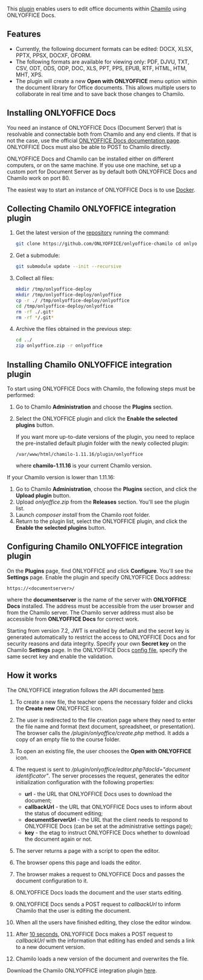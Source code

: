 This [plugin](https://github.com/ONLYOFFICE/onlyoffice-chamilo) enables users to edit office documents within [Chamilo](https://chamilo.org/en/) using ONLYOFFICE Docs.

## Features

* Currently, the following document formats can be edited: DOCX, XLSX, PPTX, PPSX, DOCXF, OFORM.
* The following formats are available for viewing only: PDF, DJVU, TXT, CSV, ODT, ODS, ODP, DOC, XLS, PPT, PPS, EPUB, RTF, HTML, HTM, MHT, XPS.
* The plugin will create a new **Open with ONLYOFFICE** menu option within the document library for Office documents. This allows multiple users to collaborate in real time and to save back those changes to Chamilo.

## Installing ONLYOFFICE Docs

You need an instance of ONLYOFFICE Docs (Document Server) that is resolvable and connectable both from Chamilo and any end clients. If that is not the case, use the official [ONLYOFFICE Docs documentation page](https://helpcenter.onlyoffice.com/server/linux/document/linux-installation.aspx). ONLYOFFICE Docs must also be able to POST to Chamilo directly.

ONLYOFFICE Docs and Chamilo can be installed either on different computers, or on the same machine. If you use one machine, set up a custom port for Document Server as by default both ONLYOFFICE Docs and Chamilo work on port 80.

The easiest way to start an instance of ONLYOFFICE Docs is to use [Docker](https://github.com/onlyoffice/Docker-DocumentServer).

## Collecting Chamilo ONLYOFFICE integration plugin

1. Get the latest version of the [repository](https://github.com/ONLYOFFICE/onlyoffice-chamilo) running the command:

   ``` bash
   git clone https://github.com/ONLYOFFICE/onlyoffice-chamilo cd onlyoffice-chamilo
   ```

2. Get a submodule:

   ``` bash
   git submodule update --init --recursive
   ```

3. Collect all files:

   ``` bash
   mkdir /tmp/onlyoffice-deploy
   mkdir /tmp/onlyoffice-deploy/onlyoffice
   cp -r ./ /tmp/onlyoffice-deploy/onlyoffice
   cd /tmp/onlyoffice-deploy/onlyoffice
   rm -rf ./.git*
   rm -rf */.git*
   ```

4. Archive the files obtained in the previous step:

   ``` bash
   cd ../
   zip onlyoffice.zip -r onlyoffice
   ```

## Installing Chamilo ONLYOFFICE integration plugin

To start using ONLYOFFICE Docs with Chamilo, the following steps must be performed:

1. Go to Chamilo **Administration** and choose the **Plugins** section.

2. Select the ONLYOFFICE plugin and click the **Enable the selected plugins** button.

   If you want more up-to-date versions of the plugin, you need to replace the pre-installed default plugin folder with the newly collected plugin:

   ```
   /var/www/html/chamilo-1.11.16/plugin/onlyoffice
   ```

   where **chamilo-1.11.16** is your current Chamilo version.

If your Chamilo version is lower than 1.11.16:

1. Go to Chamilo **Administration**, choose the **Plugins** section, and click the **Upload plugin** button.
2. Upload *onlyoffice.zip* from the **Releases** section. You'll see the plugin list.
3. Launch *composer install* from the Chamilo root folder.
4. Return to the plugin list, select the ONLYOFFICE plugin, and click the **Enable the selected plugins** button.

## Configuring Chamilo ONLYOFFICE integration plugin

On the **Plugins** page, find ONLYOFFICE and click **Configure**. You'll see the **Settings** page. Enable the plugin and specify ONLYOFFICE Docs address:

```
https://<documentserver>/
```

where the **documentserver** is the name of the server with **ONLYOFFICE Docs** installed. The address must be accessible from the user browser and from the Chamilo server. The Chamilo server address must also be accessible from **ONLYOFFICE Docs** for correct work.

Starting from version 7.2, JWT is enabled by default and the secret key is generated automatically to restrict the access to ONLYOFFICE Docs and for security reasons and data integrity. Specify your own **Secret key** on the Chamilo **Settings** page. In the ONLYOFFICE Docs [config file](../../../Additional%20API/Signature/index.md), specify the same secret key and enable the validation.

## How it works

The ONLYOFFICE integration follows the API documented [here](../../Basic%20concepts/index.md).

1. To create a new file, the teacher opens the necessary folder and clicks the **Create new** ONLYOFFICE icon.

2. The user is redirected to the file creation page where they need to enter the file name and format (text document, spreadsheet, or presentation). The browser calls the */plugin/onlyoffice/create.php* method. It adds a copy of an empty file to the course folder.

3. To open an existing file, the user chooses the **Open with ONLYOFFICE** icon.

4. The request is sent to */plugin/onlyoffice/editor.php?docId="document identificator"*. The server processes the request, generates the editor initialization configuration with the following properties:

   * **url** - the URL that ONLYOFFICE Docs uses to download the document;
   * **callbackUrl** - the URL that ONLYOFFICE Docs uses to inform about the status of document editing;
   * **documentServerUrl** - the URL that the client needs to respond to ONLYOFFICE Docs (can be set at the administrative settings page);
   * **key** - the etag to instruct ONLYOFFICE Docs whether to download the document again or not.

5. The server returns a page with a script to open the editor.

6. The browser opens this page and loads the editor.

7. The browser makes a request to ONLYOFFICE Docs and passes the document configuration to it.

8. ONLYOFFICE Docs loads the document and the user starts editing.

9. ONLYOFFICE Docs sends a POST request to *callbackUrl* to inform Chamilo that the user is editing the document.

10. When all the users have finished editing, they close the editor window.

11. After [10 seconds](../../How%20It%20Works/Saving%20file/index.md#save-delay), ONLYOFFICE Docs makes a POST request to *callbackUrl* with the information that editing has ended and sends a link to a new document version.

12. Chamilo loads a new version of the document and overwrites the file.

Download the Chamilo ONLYOFFICE integration plugin [here](https://github.com/ONLYOFFICE/onlyoffice-chamilo/tree/master).
